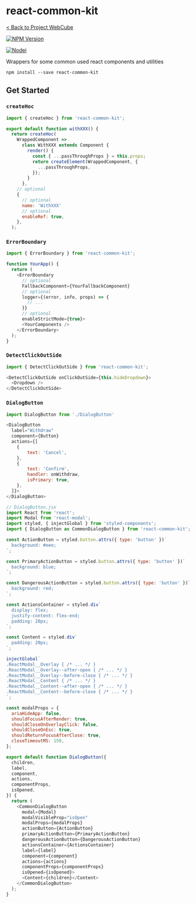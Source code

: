 # react-common-kit

[< Back to Project WebCube](https://github.com/dexteryy/Project-WebCube/)

[![NPM Version][npm-image]][npm-url]
<!-- [![Build Status][travis-image]][travis-url]
[![Dependencies Status][dep-image]][dep-url] -->

[![Nodei][nodei-image]][npm-url]

[npm-image]: https://img.shields.io/npm/v/react-common-kit.svg
[nodei-image]: https://nodei.co/npm/react-common-kit.png?downloads=true
[npm-url]: https://npmjs.org/package/react-common-kit
<!--
[travis-image]: https://img.shields.io/travis/dexteryy/react-common-kit/master.svg
[travis-url]: https://travis-ci.org/dexteryy/react-common-kit
[dep-image]: https://david-dm.org/dexteryy/react-common-kit.svg
[dep-url]: https://david-dm.org/dexteryy/react-common-kit
-->

Wrappers for some common used react components and utilities

```
npm install --save react-common-kit
```

## Get Started

### `createHoc`

```js
import { createHoc } from 'react-common-kit';

export default function withXXX() {
  return createHoc(
    WrappedComponent =>
      class WithXXX extends Component {
        render() {
          const { ...passThroughProps } = this.props;
          return createElement(WrappedComponent, {
            ...passThroughProps,
          });
        }
      },
    // optional
    {
      // optional
      name: 'WithXXX'
      // optional
      enableRef: true,
    },
  );
```

### `ErrorBoundary`

```js
import { ErrorBoundary } from 'react-common-kit';

function YourApp() {
  return (
    <ErrorBoundary
      // optional
      FallbackComponent={YourFallbackComponent}
      // optional
      logger={(error, info, props) => {
        // ...
      }}
      // optional
      enableStrictMode={true}>
      <YourComponents />
    </ErrorBoundary>
  );
}
```

### `DetectClickOutSide`

```js
import { DetectClickOutSide } from 'react-common-kit';

<DetectClickOutSide onClickOutSide={this.hideDropdown}>
  <Dropdown />
</DetectClickOutSide>
```

### `DialogButton`

```js
import DialogButton from './DialogButton'

<DialogButton
  label="Withdraw"
  component={Button}
  actions={[
    {
        text: 'Cancel',
    },
    {
        text: 'Confirm',
        handler: onWithdraw,
        isPrimary: true,
    },
  ]}>
</DialogButton>
```

```js
// DialogButton.jsx
import React from 'react';
import Modal from 'react-modal';
import styled, { injectGlobal } from 'styled-components';
import { DialogButton as CommonDialogButton } from 'react-common-kit';

const ActionButton = styled.button.attrs({ type: 'button' })`
  background: #eee;
`;

const PrimaryActionButton = styled.button.attrs({ type: 'button' })`
  background: blue;
`;

const DangerousActionButton = styled.button.attrs({ type: 'button' })`
  background: red;
`;

const ActionsContainer = styled.div`
  display: flex;
  justify-content: flex-end;
  padding: 20px;
`;

const Content = styled.div`
  padding: 20px;
`;

injectGlobal`
.ReactModal__Overlay { /* ... */ }
.ReactModal__Overlay--after-open { /* ... */ }
.ReactModal__Overlay--before-close { /* ... */ }
.ReactModal__Content { /* ... */ }
.ReactModal__Content--after-open { /* ... */ }
.ReactModal__Content--before-close { /* ... */ }
`;

const modalProps = {
  ariaHideApp: false,
  shouldFocusAfterRender: true,
  shouldCloseOnOverlayClick: false,
  shouldCloseOnEsc: true,
  shouldReturnFocusAfterClose: true,
  closeTimeoutMS: 150,
};

export default function DialogButton({
  children,
  label,
  component,
  actions,
  componentProps,
  isOpened,
}) {
  return (
    <CommonDialogButton
      modal={Modal}
      modalVisibleProp="isOpen"
      modalProps={modalProps}
      actionButton={ActionButton}
      primaryActionButton={PrimaryActionButton}
      dangerousActionButton={DangerousActionButton}
      actionsContainer={ActionsContainer}
      label={label}
      component={component}
      actions={actions}
      componentProps={componentProps}
      isOpened={isOpened}>
      <Content>{children}</Content>
    </CommonDialogButton>
  );
}

```
